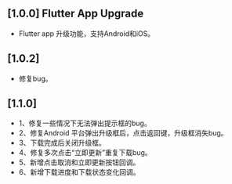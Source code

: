 ## [1.0.0] Flutter App Upgrade

* Flutter app 升级功能，支持Android和iOS。

## [1.0.2]

* 修复bug。

## [1.1.0]

* 1、修复一些情况下无法弹出提示框的bug。
* 2、修复Android 平台弹出升级框后，点击返回键，升级框消失bug。
* 3、下载完成后关闭升级框。
* 4、修复多次点击“立即更新”重复下载bug。
* 5、新增点击取消和立即更新按钮回调。
* 6、新增下载进度和下载状态变化回调。